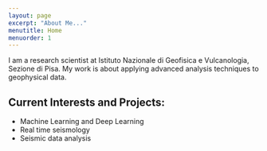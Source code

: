 ```yaml
---
layout: page
excerpt: "About Me..."
menutitle: Home
menuorder: 1
---
```


I am a research scientist at Istituto Nazionale di Geofisica e Vulcanologia, Sezione di Pisa. My work is about applying advanced analysis techniques to geophysical data. 

## Current Interests and Projects:

- Machine Learning and Deep Learning
- Real time seismology
- Seismic data analysis
